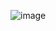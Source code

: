 ![image](https://github.com/kiannaquines/Log-Parsing-Algorithm/assets/88887528/734e9e7b-48d0-476d-be02-501204ff2ca7)
